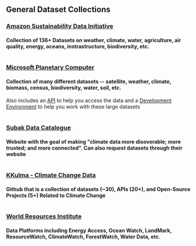 ## General Dataset Collections

### [Amazon Sustainability Data Initiative](https://registry.opendata.aws/collab/asdi/)
#### Collection of 136+ Datasets on weather, climate, water, agriculture, air quality, energy, oceans, instrastructure, biodiversity, etc.

#
### [Microsoft Planetary Computer](https://planetarycomputer.microsoft.com/catalog)
#### Collection of many different datasets -- satellite, weather, climate, biomass, census, biodiversity, water, soil, etc.
Also includes an [API](https://planetarycomputer.microsoft.com/docs/overview/about) to help you access the data and a [Development Environment](https://pccompute.westeurope.cloudapp.azure.com/compute/hub/login?next=%2Fcompute%2Fhub%2F) to help you work with these large datasets

#
### [Subak Data Catalogue](https://data.subak.org/)
#### Website with the goal of making "climate data more disoverable; more trusted; and more connected". Can also request datasets through their website

#
### [KKulma - Climate Change Data](https://github.com/KKulma/climate-change-data)
#### Github that is a collection of datasets (~30), APIs (20+), and Open-Source Projects (5+) Related to Climate Change

#
### [World Resources Institute](https://www.wri.org/data/data-platforms)
#### Data Platforms including Energy Access, Ocean Watch, LandMark, ResourceWatch, ClimateWatch, ForestWatch, Water Data, etc.
